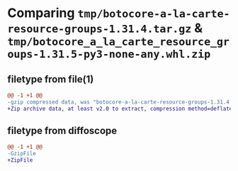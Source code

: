 # Comparing `tmp/botocore-a-la-carte-resource-groups-1.31.4.tar.gz` & `tmp/botocore_a_la_carte_resource_groups-1.31.5-py3-none-any.whl.zip`

## filetype from file(1)

```diff
@@ -1 +1 @@
-gzip compressed data, was "botocore-a-la-carte-resource-groups-1.31.4.tar", last modified: Tue Jul 18 01:55:31 2023, max compression
+Zip archive data, at least v2.0 to extract, compression method=deflate
```

## filetype from diffoscope

```diff
@@ -1 +1 @@
-GzipFile
+ZipFile
```

